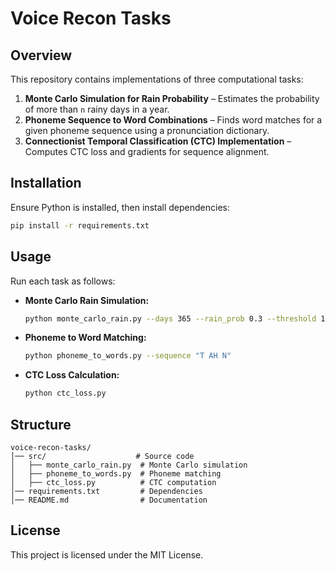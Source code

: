 # Voice Recon Tasks

## Overview
This repository contains implementations of three computational tasks:

1. **Monte Carlo Simulation for Rain Probability** – Estimates the probability of more than `n` rainy days in a year.
2. **Phoneme Sequence to Word Combinations** – Finds word matches for a given phoneme sequence using a pronunciation dictionary.
3. **Connectionist Temporal Classification (CTC) Implementation** – Computes CTC loss and gradients for sequence alignment.

## Installation
Ensure Python is installed, then install dependencies:
```sh
pip install -r requirements.txt
```

## Usage
Run each task as follows:

- **Monte Carlo Rain Simulation:**
  ```sh
  python monte_carlo_rain.py --days 365 --rain_prob 0.3 --threshold 100
  ```

- **Phoneme to Word Matching:**
  ```sh
  python phoneme_to_words.py --sequence "T AH N"
  ```

- **CTC Loss Calculation:**
  ```sh
  python ctc_loss.py
  ```

## Structure
```
voice-recon-tasks/
│── src/                    # Source code
│   ├── monte_carlo_rain.py  # Monte Carlo simulation
│   ├── phoneme_to_words.py  # Phoneme matching
│   ├── ctc_loss.py          # CTC computation
│── requirements.txt         # Dependencies
│── README.md                # Documentation
```

## License
This project is licensed under the MIT License.

